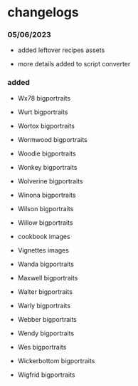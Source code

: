 # changelogs



### 05/06/2023 

- added leftover recipes assets

- more details added to script converter

### added

- Wx78 bigportraits

- Wurt bigportraits

- Wortox bigportraits

- Wormwood bigportraits

- Woodie bigportraits

- Wonkey bigportraits

- Wolverine bigportraits

- Winona bigportraits

- Wilson bigportraits

- Willow bigportraits

- cookbook images

- Vignettes images

- Wanda bigportraits

- Maxwell bigportraits

- Walter bigportraits

- Warly bigportraits

- Webber bigportraits

- Wendy bigportraits

- Wes bigportraits

- Wickerbottom bigportraits

- Wigfrid bigportraits
